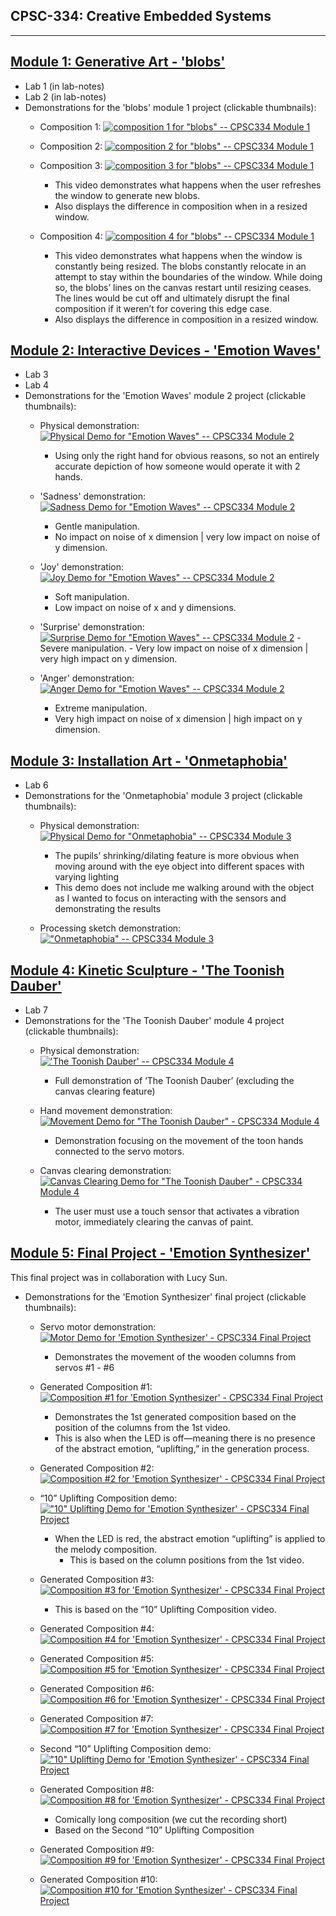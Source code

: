 ## CPSC-334: Creative Embedded Systems
---

[Module 1: Generative Art - 'blobs'](https://github.com/ExzoZbta/CPSC-334/tree/main/module1)
------------------------
  - Lab 1 (in lab-notes)
  - Lab 2 (in lab-notes)
  - Demonstrations for the 'blobs' module 1 project (clickable thumbnails):
    - Composition 1:
    [![composition 1 for "blobs" -- CPSC334 Module 1](https://img.youtube.com/vi/1vs9fKE3NdU/maxresdefault.jpg)](https://www.youtube.com/watch?v=1vs9fKE3NdU)

    - Composition 2:
    [![composition 2 for "blobs" -- CPSC334 Module 1](https://img.youtube.com/vi/JFwGo0NvgpE/maxresdefault.jpg)](https://www.youtube.com/watch?v=JFwGo0NvgpE)

    - Composition 3:
    [![composition 3 for "blobs" -- CPSC334 Module 1](https://img.youtube.com/vi/YcAw0M3TWqk/maxresdefault.jpg)](https://www.youtube.com/watch?v=YcAw0M3TWqk)
        - This video demonstrates what happens when the user refreshes the window to generate new blobs.
        - Also displays the difference in composition when in a resized window.

     - Composition 4:
    [![composition 4 for "blobs" -- CPSC334 Module 1](https://img.youtube.com/vi/jLvRWMoSRmU/maxresdefault.jpg)](https://www.youtube.com/watch?v=jLvRWMoSRmU)
        - This video demonstrates what happens when the window is constantly being resized. The blobs constantly relocate in an attempt to stay within the boundaries of the window. While doing so, the blobs’ lines on the canvas restart until resizing     ceases. The lines would be cut off and ultimately disrupt the final composition if it weren’t for covering this edge case.
        - Also displays the difference in composition in a resized window.

[Module 2: Interactive Devices - 'Emotion Waves'](https://github.com/ExzoZbta/CPSC-334/tree/main/module2)
-----------------------------
  - Lab 3
  - Lab 4
  - Demonstrations for the 'Emotion Waves' module 2 project (clickable thumbnails):
    - Physical demonstration:
    [![Physical Demo for "Emotion Waves" -- CPSC334 Module 2](https://img.youtube.com/vi/ahN_w0zfzpI/maxresdefault.jpg)](https://www.youtube.com/watch?v=ahN_w0zfzpI)
        - Using only the right hand for obvious reasons, so not an entirely accurate depiction of how someone would operate it with 2 hands.

    - 'Sadness' demonstration:
    [![Sadness Demo for "Emotion Waves" -- CPSC334 Module 2](https://img.youtube.com/vi/HfrCNFwq370/maxresdefault.jpg)](https://www.youtube.com/watch?v=HfrCNFwq370)
        - Gentle manipulation.
        - No impact on noise of x dimension | very low impact on noise of y dimension.

    - 'Joy' demonstration:
    [![Joy Demo for "Emotion Waves" -- CPSC334 Module 2](https://img.youtube.com/vi/u6DNXJ3HYAU/maxresdefault.jpg)](https://www.youtube.com/watch?v=u6DNXJ3HYAU)
        - Soft manipulation.
        - Low impact on noise of x and y dimensions.
      
    - 'Surprise' demonstration:
    [![Surprise Demo for "Emotion Waves" -- CPSC334 Module 2](https://img.youtube.com/vi/Mz2oj-6Sr74/maxresdefault.jpg)](https://www.youtube.com/watch?v=Mz2oj-6Sr74)
          - Severe manipulation.
          - Very low impact on noise of x dimension | very high impact on y dimension.

    - 'Anger' demonstration:
    [![Anger Demo for "Emotion Waves" -- CPSC334 Module 2](https://img.youtube.com/vi/872PlHEifh4/maxresdefault.jpg)](https://www.youtube.com/watch?v=872PlHEifh4)
        - Extreme manipulation.
        - Very high impact on noise of x dimension | high impact on y dimension.
      
[Module 3: Installation Art - 'Onmetaphobia'](https://github.com/ExzoZbta/CPSC-334/tree/main/module3)
--------------------------
  - Lab 6
  - Demonstrations for the 'Onmetaphobia' module 3 project (clickable thumbnails):
    - Physical demonstration:
    [![Physical Demo for "Onmetaphobia" -- CPSC334 Module 3](https://img.youtube.com/vi/-3RK7U4mY64/maxresdefault.jpg)](https://www.youtube.com/watch?v=-3RK7U4mY64)
        - The pupils’ shrinking/dilating feature is more obvious when moving around with the eye object into different spaces with varying lighting
        - This demo does not include me walking around with the object as I wanted to focus on interacting with the sensors and demonstrating the results

    - Processing sketch demonstration:
    [!["Onmetaphobia" -- CPSC334 Module 3](https://img.youtube.com/vi/8ACod5ZTtjQ/maxresdefault.jpg)](https://www.youtube.com/watch?v=8ACod5ZTtjQ) 

[Module 4: Kinetic Sculpture - 'The Toonish Dauber'](https://github.com/ExzoZbta/CPSC-334/tree/main/module4)
---------------------------
  - Lab 7
  - Demonstrations for the 'The Toonish Dauber' module 4 project (clickable thumbnails):
    - Physical demonstration:
    [!['The Toonish Dauber' -- CPSC334 Module 4](https://img.youtube.com/vi/ifN4IVMK4rc/maxresdefault.jpg)](https://www.youtube.com/watch?v=ifN4IVMK4rc)
        - Full demonstration of ‘The Toonish Dauber’ (excluding the canvas clearing feature)

    - Hand movement demonstration:
    [![Movement Demo for "The Toonish Dauber" - CPSC334 Module 4](https://img.youtube.com/vi/pnXDkvyk4qg/maxresdefault.jpg)](https://www.youtube.com/watch?v=pnXDkvyk4qg)
        - Demonstration focusing on the movement of the toon hands connected to the servo motors.

    - Canvas clearing demonstration:
    [![Canvas Clearing Demo for "The Toonish Dauber" - CPSC334 Module 4](https://img.youtube.com/vi/gvgFYThdZkE/maxresdefault.jpg)](https://www.youtube.com/watch?v=gvgFYThdZkE)
        - The user must use a touch sensor that activates a vibration motor, immediately clearing the canvas of paint.

  [Module 5: Final Project - 'Emotion Synthesizer'](https://github.com/lucysun118/laughing-octo-fiesta)
---------------------------
This final project was in collaboration with Lucy Sun.

  - Demonstrations for the 'Emotion Synthesizer' final project (clickable thumbnails):
    - Servo motor demonstration:
    [![Motor Demo for 'Emotion Synthesizer' - CPSC334 Final Project](https://img.youtube.com/vi/lwBnZPBCjKQ/maxresdefault.jpg)](https://www.youtube.com/watch?v=lwBnZPBCjKQ)
        - Demonstrates the movement of the wooden columns from servos #1 - #6

    - Generated Composition #1:
    [![Composition #1 for 'Emotion Synthesizer' - CPSC334 Final Project](https://img.youtube.com/vi/Qbv0-CsfGao/maxresdefault.jpg)](https://www.youtube.com/watch?v=Qbv0-CsfGao)
        - Demonstrates the 1st generated composition based on the position of the columns from the 1st video.
        - This is also when the LED is off—meaning there is no presence of the abstract emotion, “uplifting,” in the generation process.

    - Generated Composition #2:
    [![Composition #2 for 'Emotion Synthesizer' - CPSC334 Final Project](https://img.youtube.com/vi/S4wG4ANqTrU/maxresdefault.jpg)](https://www.youtube.com/watch?v=S4wG4ANqTrU)

    - “10” Uplifting Composition demo:
    [!["10" Uplifting Demo for 'Emotion Synthesizer' - CPSC334 Final Project](https://img.youtube.com/vi/tr1EV0NWiKQ/maxresdefault.jpg)](https://www.youtube.com/watch?v=tr1EV0NWiKQ)
        - When the LED is red, the abstract emotion “uplifting” is applied to the melody composition.
          - This is based on the column positions from the 1st video.
    
    - Generated Composition #3:
    [![Composition #3 for 'Emotion Synthesizer' - CPSC334 Final Project](https://img.youtube.com/vi/4TIy7L7TdTU/maxresdefault.jpg)](https://www.youtube.com/watch?v=4TIy7L7TdTU)
        - This is based on the “10” Uplifting Composition video.

    - Generated Composition #4:
    [![Composition #4 for 'Emotion Synthesizer' - CPSC334 Final Project](https://img.youtube.com/vi/Yvki-JaK_R8/maxresdefault.jpg)](https://www.youtube.com/watch?v=Yvki-JaK_R8)

    - Generated Composition #5:
    [![Composition #5 for 'Emotion Synthesizer' - CPSC334 Final Project](https://img.youtube.com/vi/ksxvjKrQ0KM/maxresdefault.jpg)](https://www.youtube.com/watch?v=ksxvjKrQ0KM)

    - Generated Composition #6:
    [![Composition #6 for 'Emotion Synthesizer' - CPSC334 Final Project](https://img.youtube.com/vi/hmN5y_R4vVs/maxresdefault.jpg)](https://www.youtube.com/watch?v=hmN5y_R4vVs)

    - Generated Composition #7:
    [![Composition #7 for 'Emotion Synthesizer' - CPSC334 Final Project](https://img.youtube.com/vi/eb7tLErFxuA/maxresdefault.jpg)](https://www.youtube.com/watch?v=eb7tLErFxuA)

    - Second “10” Uplifting Composition demo:
    [!["10" Uplifting Demo for 'Emotion Synthesizer' - CPSC334 Final Project](https://img.youtube.com/vi/lyJIhrIBKFw/maxresdefault.jpg)](https://www.youtube.com/watch?v=lyJIhrIBKFw)

    - Generated Composition #8:
    [![Composition #8 for 'Emotion Synthesizer' - CPSC334 Final Project](https://img.youtube.com/vi/1HeniqacMDo/maxresdefault.jpg)](https://www.youtube.com/watch?v=1HeniqacMDo)
        - Comically long composition (we cut the recording short)
        - Based on the Second “10” Uplifting Composition

    - Generated Composition #9:
    [![Composition #9 for 'Emotion Synthesizer' - CPSC334 Final Project](https://img.youtube.com/vi/Sta7g4CqoMc/maxresdefault.jpg)](https://www.youtube.com/watch?v=Sta7g4CqoMc)

    - Generated Composition #10:
    [![Composition #10 for 'Emotion Synthesizer' - CPSC334 Final Project](https://img.youtube.com/vi/UqY7372h3NQ/maxresdefault.jpg)](https://www.youtube.com/watch?v=UqY7372h3NQ)
